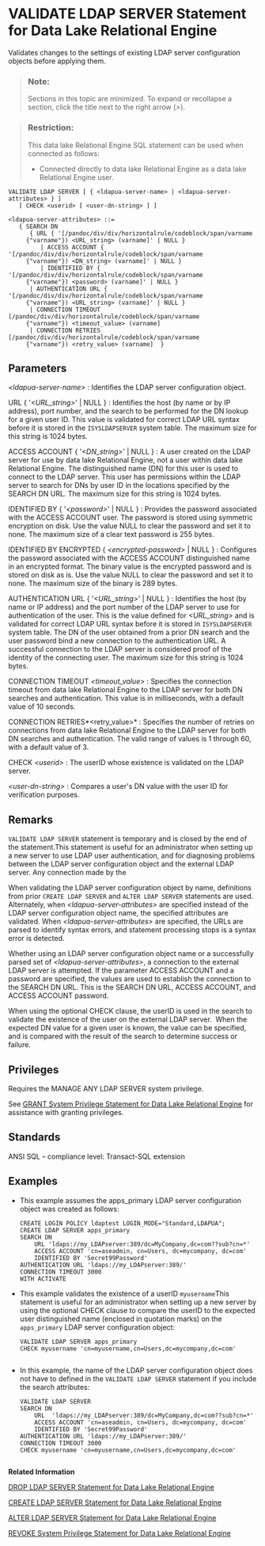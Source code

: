<!-- loioa426f91384f21015b827d45ce9fce3a7 -->

# VALIDATE LDAP SERVER Statement for Data Lake Relational Engine

Validates changes to the settings of existing LDAP server configuration objects before applying them.



> ### Note:  
> Sections in this topic are minimized. To expand or recollapse a section, click the title next to the right arrow \(*\>*\).



> ### Restriction:  
> This data lake Relational Engine SQL statement can be used when connected as follows:
> 
> -   Connected directly to data lake Relational Engine as a data lake Relational Engine user.



```
VALIDATE LDAP SERVER [ { <ldapua-server-name> | <ldapua-server-attributes> } ]
   [ CHECK <userid> [ <user-dn-string> ] ]
```

```
<ldapua-server-attributes> ::=
   { SEARCH DN
      { URL { '[/pandoc/div/div/horizontalrule/codeblock/span/varname
     {"varname"}) <URL_string> (varname]' | NULL } 
         | ACCESS ACCOUNT { '[/pandoc/div/div/horizontalrule/codeblock/span/varname
     {"varname"}) <DN_string> (varname]' | NULL } 
         | IDENTIFIED BY { '[/pandoc/div/div/horizontalrule/codeblock/span/varname
     {"varname"}) <password> (varname]' | NULL }
      | AUTHENTICATION URL { '[/pandoc/div/div/horizontalrule/codeblock/span/varname
     {"varname"}) <URL_string> (varname]' | NULL } 
      | CONNECTION TIMEOUT [/pandoc/div/div/horizontalrule/codeblock/span/varname
     {"varname"}) <timeout_value> (varname] 
      | CONNECTION RETRIES [/pandoc/div/div/horizontalrule/codeblock/span/varname
     {"varname"}) <retry_value> (varname]  }
```



<a name="loioa426f91384f21015b827d45ce9fce3a7__IQ_Parameters"/>

## Parameters

 *<ldapua-server-name\>*
 :   Identifies the LDAP server configuration object.

  URL \{ '*<URL\_string\>*' | NULL \}
 :   Identifies the host \(by name or by IP address\), port number, and the search to be performed for the DN lookup for a given user ID. This value is validated for correct LDAP URL syntax before it is stored in the `ISYSLDAPSERVER` system table. The maximum size for this string is 1024 bytes.

  ACCESS ACCOUNT \{ '*<DN\_string\>*' | NULL \}
 :   A user created on the LDAP server for use by data lake Relational Engine, not a user within data lake Relational Engine. The distinguished name \(DN\) for this user is used to connect to the LDAP server. This user has permissions within the LDAP server to search for DNs by user ID in the locations specified by the SEARCH DN URL. The maximum size for this string is 1024 bytes.

  IDENTIFIED BY \{ '*<password\>*' | NULL \}
 :   Provides the password associated with the ACCESS ACCOUNT user. The password is stored using symmetric encryption on disk. Use the value NULL to clear the password and set it to none. The maximum size of a clear text password is 255 bytes.

  IDENTIFIED BY ENCRYPTED \{ *<encrypted-password\>* | NULL \}
 :   Configures the password associated with the ACCESS ACCOUNT distinguished name in an encrypted format. The binary value is the encrypted password and is stored on disk as is. Use the value NULL to clear the password and set it to none. The maximum size of the binary is 289 bytes.

  AUTHENTICATION URL \{ '*<URL\_string\>*' | NULL \}
 :   Identifies the host \(by name or IP address\) and the port number of the LDAP server to use for authentication of the user. This is the value defined for *<URL\_string\>* and is validated for correct LDAP URL syntax before it is stored in `ISYSLDAPSERVER` system table. The DN of the user obtained from a prior DN search and the user password bind a new connection to the authentication URL. A successful connection to the LDAP server is considered proof of the identity of the connecting user. The maximum size for this string is 1024 bytes.

  CONNECTION TIMEOUT *<timeout\_value\>*
 :   Specifies the connection timeout from data lake Relational Engine to the LDAP server for both DN searches and authentication. This value is in milliseconds, with a default value of 10 seconds.

  CONNECTION RETRIES*<retry\_value\>*
 :   Specifies the number of retries on connections from data lake Relational Engine to the LDAP server for both DN searches and authentication. The valid range of values is 1 through 60, with a default value of 3.

  CHECK *<userid\>*
 :   The userID whose existence is validated on the LDAP server.

  *<user-dn-string\>*
 :   Compares a user's DN value with the user ID for verification purposes.

 

<a name="loioa426f91384f21015b827d45ce9fce3a7__IQ_Usage"/>

## Remarks

`VALIDATE LDAP SERVER` statement is temporary and is closed by the end of the statement.This statement is useful for an administrator when setting up a new server to use LDAP user authentication, and for diagnosing problems between the LDAP server configuration object and the external LDAP server. Any connection made by the

When validating the LDAP server configuration object by name, definitions from prior `CREATE LDAP SERVER` and `ALTER LDAP SERVER` statements are used. Alternately, when *<ldapua-server-attributes\>* are specified instead of the LDAP server configuration object name, the specified attributes are validated. When *<ldapua-server-attributes\>* are specified, the URLs are parsed to identify syntax errors, and statement processing stops is a syntax error is detected.

Whether using an LDAP server configuration object name or a successfully parsed set of *<ldapua-server-attributes\>*, a connection to the external LDAP server is attempted. If the parameter ACCESS ACCOUNT and a password are specified, the values are used to establish the connection to the SEARCH DN URL. This is the SEARCH DN URL, ACCESS ACCOUNT, and ACCESS ACCOUNT password.

When using the optional CHECK clause, the userID is used in the search to validate the existence of the user on the external LDAP server.  When the expected DN value for a given user is known, the value can be specified, and is compared with the result of the search to determine success or failure.



<a name="loioa426f91384f21015b827d45ce9fce3a7__IQ_Permissions"/>

## Privileges

Requires the MANAGE ANY LDAP SERVER system privilege.

See [GRANT System Privilege Statement for Data Lake Relational Engine](grant-system-privilege-statement-for-data-lake-relational-engine-a3dfcb0.md) for assistance with granting privileges.



<a name="loioa426f91384f21015b827d45ce9fce3a7__IQ_Standards"/>

## Standards

ANSI SQL – compliance level: Transact-SQL extension



<a name="loioa426f91384f21015b827d45ce9fce3a7__IQ_Examples"/>

## Examples

-   This example assumes the apps\_primary LDAP server configuration object was created as follows:

    ```
    CREATE LOGIN POLICY ldaptest LOGIN_MODE="Standard,LDAPUA";
    CREATE LDAP SERVER apps_primary 
    SEARCH DN 
    	URL 'ldaps://my_LDAPserver:389/dc=MyCompany,dc=com??sub?cn=*' 
    	ACCESS ACCOUNT 'cn=aseadmin, cn=Users, dc=mycompany, dc=com' 
    	IDENTIFIED BY 'Secret99Password' 
    AUTHENTICATION URL 'ldaps://my_LDAPserver:389/' 
    CONNECTION TIMEOUT 3000 
    WITH ACTIVATE
    ```

-   This example validates the existence of a userID `myusername`This statement is useful for an administrator when setting up a new server by using the optional CHECK clause to compare the userID to the expected user distinguished name \(enclosed in quotation marks\) on the `apps_primary` LDAP server configuration object:

    ```
    VALIDATE LDAP SERVER apps_primary
    CHECK myusername 'cn=myusername,cn=Users,dc=mycompany,dc=com'
     
    ```

-   In this example, the name of the LDAP server configuration object does not have to defined in the `VALIDATE LDAP SERVER` statement if you include the search attributes:

    ```
    VALIDATE LDAP SERVER 
    SEARCH DN 
    	URL  'ldaps://my_LDAPserver:389/dc=MyCompany,dc=com??sub?cn=*' 
    	ACCESS ACCOUNT 'cn=aseadmin, cn=Users, dc=mycompany, dc=com'
    	IDENTIFIED BY 'Secret99Password'
    AUTHENTICATION URL 'ldaps://my_LDAPserver:389/'
    CONNECTION TIMEOUT 3000
    CHECK myusername 'cn=myusername,cn=Users,dc=mycompany,dc=com'
     
    ```


**Related Information**  


[DROP LDAP SERVER Statement for Data Lake Relational Engine](drop-ldap-server-statement-for-data-lake-relational-engine-a426759.md "Removes the named LDAP server configuration object from the SYSLDAPSERVER system view after verifying that the LDAP server configuration object is not in a READY or ACTIVE state.")

[CREATE LDAP SERVER Statement for Data Lake Relational Engine](create-ldap-server-statement-for-data-lake-relational-engine-a424e90.md "Creates a new LDAP server configuration object for LDAP user authentication. Parameters defined during the creation of an LDAP server configuration object are stored in the ISYSLDAPSERVER (system view SYSLDAPSERVER) system table.")

[ALTER LDAP SERVER Statement for Data Lake Relational Engine](alter-ldap-server-statement-for-data-lake-relational-engine-a425eb5.md "Any changes to an LDAP server configuration object are applied on subsequent connections. Any connection already started when the change is applied does not immediately reflect the change.")

[REVOKE System Privilege Statement for Data Lake Relational Engine](revoke-system-privilege-statement-for-data-lake-relational-engine-a3eadda.md "Removes specific system privileges from specific users and the right to administer the privilege.")


